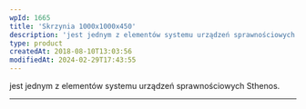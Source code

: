 ```yaml
---
wpId: 1665
title: 'Skrzynia 1000x1000x450'
description: 'jest jednym z elementów systemu urządzeń sprawnościowych Sthenos.'
type: product
createdAt: 2018-08-10T13:03:56
modifiedAt: 2024-02-29T17:43:55
---
```



jest jednym z elementów systemu urządzeń sprawnościowych Sthenos.

* * *